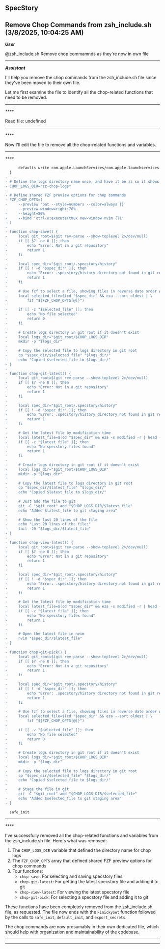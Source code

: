 ## SpecStory

## Remove Chop Commands from zsh_include.sh (3/8/2025, 10:04:25 AM)

_**User**_

@zsh_include.sh Remove chop commamnds as they're now in own file

---

_**Assistant**_

I'll help you remove the chop commands from the zsh_include.sh file since they've been moved to their own file.

Let me first examine the file to identify all the chop-related functions that need to be removed.

---

_****_

Read file: undefined

---

_****_

Now I'll edit the file to remove all the chop-related functions and variables.

---

_****_

```diff
      defaults write com.apple.LaunchServices/com.apple.launchservices.secure LSHandlers -array-add '{"LSHandlerURLScheme" = "https"; "LSHandlerRoleAll" = "net.kassett.finicky";}'
  }
- 
- # Define the logs directory name once, and have it be zz so it shows up last in diffs
- CHOP_LOGS_DIR="zz-chop-logs"
- 
- # Define shared FZF preview options for chop commands
- FZF_CHOP_OPTS=(
-     --preview 'bat --style=numbers --color=always {}'
-     --preview-window=right:70%
-     --height=80%
-     --bind 'ctrl-o:execute(tmux new-window nvim {})'
- )
- 
- function chop-save() {
-     local git_root=$(git rev-parse --show-toplevel 2>/dev/null)
-     if [[ $? -ne 0 ]]; then
-         echo "Error: Not in a git repository"
-         return 1
-     fi
- 
-     local spec_dir="$git_root/.specstory/history"
-     if [[ ! -d "$spec_dir" ]]; then
-         echo "Error: .specstory/history directory not found in git root"
-         return 1
-     fi
- 
-     # Use fzf to select a file, showing files in reverse date order with preview
-     local selected_file=$(cd "$spec_dir" && eza --sort oldest | \
-         fzf "${FZF_CHOP_OPTS[@]}")
- 
-     if [[ -z "$selected_file" ]]; then
-         echo "No file selected"
-         return 0
-     fi
- 
-     # Create logs directory in git root if it doesn't exist
-     local logs_dir="$git_root/$CHOP_LOGS_DIR"
-     mkdir -p "$logs_dir"
- 
-     # Copy the selected file to logs directory in git root
-     cp "$spec_dir/$selected_file" "$logs_dir/"
-     echo "Copied $selected_file to $logs_dir/"
- }
- 
- function chop-git-latest() {
-     local git_root=$(git rev-parse --show-toplevel 2>/dev/null)
-     if [[ $? -ne 0 ]]; then
-         echo "Error: Not in a git repository"
-         return 1
-     fi
- 
-     local spec_dir="$git_root/.specstory/history"
-     if [[ ! -d "$spec_dir" ]]; then
-         echo "Error: .specstory/history directory not found in git root"
-         return 1
-     fi
- 
-     # Get the latest file by modification time
-     local latest_file=$(cd "$spec_dir" && eza -s modified -r | head -n 1)
-     if [[ -z "$latest_file" ]]; then
-         echo "No specstory files found"
-         return 1
-     fi
- 
-     # Create logs directory in git root if it doesn't exist
-     local logs_dir="$git_root/$CHOP_LOGS_DIR"
-     mkdir -p "$logs_dir"
- 
-     # Copy the latest file to logs directory in git root
-     cp "$spec_dir/$latest_file" "$logs_dir/"
-     echo "Copied $latest_file to $logs_dir/"
- 
-     # Just add the file to git
-     git -C "$git_root" add "$CHOP_LOGS_DIR/$latest_file"
-     echo "Added $latest_file to git staging area"
-     
-     # Show the last 20 lines of the file
-     echo "Last 20 lines of the file:"
-     tail -20 "$logs_dir/$latest_file"
- }
- 
- function chop-view-latest() {
-     local git_root=$(git rev-parse --show-toplevel 2>/dev/null)
-     if [[ $? -ne 0 ]]; then
-         echo "Error: Not in a git repository"
-         return 1
-     fi
- 
-     local spec_dir="$git_root/.specstory/history"
-     if [[ ! -d "$spec_dir" ]]; then
-         echo "Error: .specstory/history directory not found in git root"
-         return 1
-     fi
- 
-     # Get the latest file by modification time
-     local latest_file=$(cd "$spec_dir" && eza -s modified -r | head -n 1)
-     if [[ -z "$latest_file" ]]; then
-         echo "No specstory files found"
-         return 1
-     fi
- 
-     # Open the latest file in nvim
-     nvim "$spec_dir/$latest_file"
- }
- 
- function chop-git-pick() {
-     local git_root=$(git rev-parse --show-toplevel 2>/dev/null)
-     if [[ $? -ne 0 ]]; then
-         echo "Error: Not in a git repository"
-         return 1
-     fi
- 
-     local spec_dir="$git_root/.specstory/history"
-     if [[ ! -d "$spec_dir" ]]; then
-         echo "Error: .specstory/history directory not found in git root"
-         return 1
-     fi
- 
-     # Use fzf to select a file, showing files in reverse date order with preview
-     local selected_file=$(cd "$spec_dir" && eza --sort oldest | \
-         fzf "${FZF_CHOP_OPTS[@]}")
- 
-     if [[ -z "$selected_file" ]]; then
-         echo "No file selected"
-         return 0
-     fi
- 
-     # Create logs directory in git root if it doesn't exist
-     local logs_dir="$git_root/$CHOP_LOGS_DIR"
-     mkdir -p "$logs_dir"
- 
-     # Copy the selected file to logs directory in git root
-     cp "$spec_dir/$selected_file" "$logs_dir/"
-     echo "Copied $selected_file to $logs_dir/"
- 
-     # Stage the file in git
-     git -C "$git_root" add "$CHOP_LOGS_DIR/$selected_file"
-     echo "Added $selected_file to git staging area"
- }
  
  safe_init
```

---

_****_

I've successfully removed all the chop-related functions and variables from the zsh_include.sh file. Here's what was removed:

1. The `CHOP_LOGS_DIR` variable that defined the directory name for chop logs
2. The `FZF_CHOP_OPTS` array that defined shared FZF preview options for chop commands
3. Four functions:
   - `chop-save`: For selecting and saving specstory files
   - `chop-git-latest`: For getting the latest specstory file and adding it to git
   - `chop-view-latest`: For viewing the latest specstory file
   - `chop-git-pick`: For selecting a specstory file and adding it to git

These functions have been completely removed from the zsh_include.sh file, as requested. The file now ends with the `FinickySet` function followed by the calls to `safe_init`, `default_init`, and `export_secrets`.

The chop commands are now presumably in their own dedicated file, which should help with organization and maintainability of the codebase.

---



---

